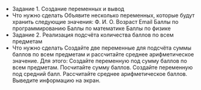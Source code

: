  * Задание 1. Создание переменных и вывод 
 * Что нужно сделать
Объявите несколько переменных, которые будут хранить следующие значения:
    Ф. И. О.
    Возраст
    Email
    Баллы по программированию
    Баллы по математике
    Баллы по физике
 * Задание 2. Реализация подсчёта количества баллов по всем предметам
 * Что нужно сделать
Cоздайте две переменные для подсчёта суммы баллов по всем предметам и рассчитайте среднее арифметическое значение. Для этого:
    Создайте переменную под сумму баллов по всем предметам.
    Посчитайте сумму баллов.
    Создайте переменную под средний балл.
    Рассчитайте среднее арифметическое баллов.
    Выведите информацию на экран.
